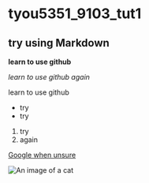 # tyou5351_9103_tut1
## try using Markdown

**learn to use github**

*learn to use github again*

learn to use github

- try
 - try

1. try
2. again

[Google when unsure](https://www.google.com)

![An image of a cat](http://placekitten.com/200/300)
